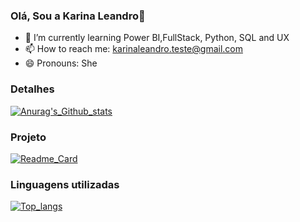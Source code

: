### Olá, Sou a Karina Leandro👋

- 🌱 I’m currently learning Power BI,FullStack, Python, SQL and UX
- 📫 How to reach me: karinaleandro.teste@gmail.com
- 😄 Pronouns: She

### Detalhes

[![Anurag's_Github_stats](https://github-readme-stats.vercel.app/api?username=Kaleandro&show_icons=true&theme=dark)](https://github.com/anuraghazra/github-readme-stats)

### Projeto

[![Readme_Card](https://github-readme-stats.vercel.app/api/pin/?username=Kaleandro&repo=Tik-Tok-Projeto&theme=dark)](https://github.com/anuraghazra/github-readme-stats)

### Linguagens utilizadas

[![Top_langs](https://github-readme-stats.vercel.app/api/top-langs/?username=Kaleandro&layout=compact)](https://github.com/anuraghazra/github-readme-stats)

